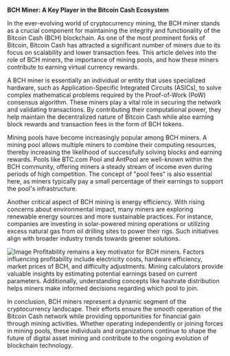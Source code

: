 **BCH Miner: A Key Player in the Bitcoin Cash Ecosystem**

In the ever-evolving world of cryptocurrency mining, the BCH miner stands as a crucial component for maintaining the integrity and functionality of the Bitcoin Cash (BCH) blockchain. As one of the most prominent forks of Bitcoin, Bitcoin Cash has attracted a significant number of miners due to its focus on scalability and lower transaction fees. This article delves into the role of BCH miners, the importance of mining pools, and how these miners contribute to earning virtual currency rewards.

A BCH miner is essentially an individual or entity that uses specialized hardware, such as Application-Specific Integrated Circuits (ASICs), to solve complex mathematical problems required by the Proof-of-Work (PoW) consensus algorithm. These miners play a vital role in securing the network and validating transactions. By contributing their computational power, they help maintain the decentralized nature of Bitcoin Cash while also earning block rewards and transaction fees in the form of BCH tokens.

Mining pools have become increasingly popular among BCH miners. A mining pool allows multiple miners to combine their computing resources, thereby increasing the likelihood of successfully solving blocks and earning rewards. Pools like BTC.com Pool and AntPool are well-known within the BCH community, offering miners a steady stream of income even during periods of high competition. The concept of "pool fees" is also essential here, as miners typically pay a small percentage of their earnings to support the pool's infrastructure.

Another critical aspect of BCH mining is energy efficiency. With rising concerns about environmental impact, many miners are exploring renewable energy sources and more sustainable practices. For instance, companies are investing in solar-powered mining operations or utilizing excess natural gas from oil drilling sites to power their rigs. Such initiatives align with broader industry trends towards greener solutions.


![Image](https://github.com/user-attachments/assets/31692037-0104-4703-abd1-696b6a7dd41b)
Profitability remains a key motivator for BCH miners. Factors influencing profitability include electricity costs, hardware efficiency, market prices of BCH, and difficulty adjustments. Mining calculators provide valuable insights by estimating potential earnings based on current parameters. Additionally, understanding concepts like hashrate distribution helps miners make informed decisions regarding which pool to join.

In conclusion, BCH miners represent a dynamic segment of the cryptocurrency landscape. Their efforts ensure the smooth operation of the Bitcoin Cash network while providing opportunities for financial gain through mining activities. Whether operating independently or joining forces in mining pools, these individuals and organizations continue to shape the future of digital asset mining and contribute to the ongoing evolution of blockchain technology.